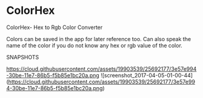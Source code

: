 # ColorHex
ColorHex- Hex to Rgb Color Converter

Colors can be saved in the app for later reference too.
Can also speak the name of the color if you do not know any hex or rgb value of the color.

SNAPSHOTS

https://cloud.githubusercontent.com/assets/19903539/25692177/3e57e994-30be-11e7-86b5-f5b85e1bc20a.png
![screenshot_2017-04-05-01-00-44]
(https://cloud.githubusercontent.com/assets/19903539/25692177/3e57e994-30be-11e7-86b5-f5b85e1bc20a.png)

